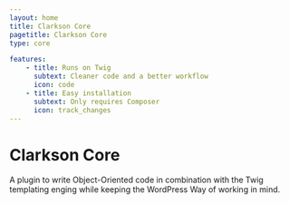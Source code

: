 ```yaml
---
layout: home
title: Clarkson Core
pagetitle: Clarkson Core
type: core

features:
    - title: Runs on Twig
      subtext: Cleaner code and a better workflow
      icon: code
    - title: Easy installation
      subtext: Only requires Composer
      icon: track_changes
---
```

# Clarkson Core
A plugin to write Object-Oriented code in combination with the Twig templating enging while keeping the WordPress Way of working in mind.